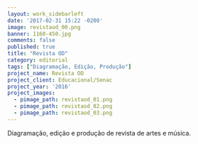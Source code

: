 ```yaml
---
layout: work_sidebarleft
date: '2017-02-31 15:22 -0200'
image: revistaod_00.png
banner: 1160-450.jpg
comments: false
published: true
title: "Revista OD"
category: editorial
tags: ["Diagramação, Edição, Produção"]
project_name: Revista OD
project_client: Educacional/Senac
project_year: '2016'
project_images:
  - pimage_path: revistaod_01.png
  - pimage_path: revistaod_02.png
  - pimage_path: revistaod_03.png
---
```

Diagramação, edição e produção de revista de artes e música.
